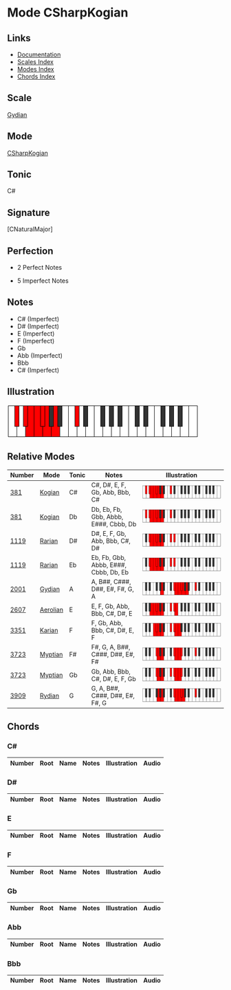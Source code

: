 # Mode CSharpKogian

## Links

- [Documentation](index.md)
- [Scales Index](Scales.md)
- [Modes Index](Modes.md)
- [Chords Index](Chords.md)

## Scale

[Gydian](ScaleGydian.md)

## Mode

[CSharpKogian](ModeCSharpKogian.md)

## Tonic

C#

## Signature

[CNaturalMajor]

## Perfection

 - 2 Perfect Notes

 - 5 Imperfect Notes

## Notes

- C# (Imperfect)
- D# (Imperfect)
- E (Imperfect)
- F (Imperfect)
- Gb
- Abb (Imperfect)
- Bbb
- C# (Imperfect)

## Illustration

![CSharpKogian](ModeCSharpKogian.png)

## Relative Modes

| Number | Mode | Tonic | Notes | Illustration |
|--------|------|-------|-------|--------------|
| [381](https://ianring.com/musictheory/scales/381) | [Kogian](ModeKogian.md) | C# | C#, D#, E, F, Gb, Abb, Bbb, C# | ![CSharpKogian](ModeCSharpKogian.png) |
| [381](https://ianring.com/musictheory/scales/381) | [Kogian](ModeKogian.md) | Db | Db, Eb, Fb, Gbb, Abbb, E###, Cbbb, Db | ![DFlatKogian](ModeDFlatKogian.png) |
| [1119](https://ianring.com/musictheory/scales/1119) | [Rarian](ModeRarian.md) | D# | D#, E, F, Gb, Abb, Bbb, C#, D# | ![DSharpRarian](ModeDSharpRarian.png) |
| [1119](https://ianring.com/musictheory/scales/1119) | [Rarian](ModeRarian.md) | Eb | Eb, Fb, Gbb, Abbb, E###, Cbbb, Db, Eb | ![EFlatRarian](ModeEFlatRarian.png) |
| [2001](https://ianring.com/musictheory/scales/2001) | [Gydian](ModeGydian.md) | A | A, B##, C###, D##, E#, F#, G, A | ![ANaturalGydian](ModeANaturalGydian.png) |
| [2607](https://ianring.com/musictheory/scales/2607) | [Aerolian](ModeAerolian.md) | E | E, F, Gb, Abb, Bbb, C#, D#, E | ![ENaturalAerolian](ModeENaturalAerolian.png) |
| [3351](https://ianring.com/musictheory/scales/3351) | [Karian](ModeKarian.md) | F | F, Gb, Abb, Bbb, C#, D#, E, F | ![FNaturalKarian](ModeFNaturalKarian.png) |
| [3723](https://ianring.com/musictheory/scales/3723) | [Myptian](ModeMyptian.md) | F# | F#, G, A, B##, C###, D##, E#, F# | ![FSharpMyptian](ModeFSharpMyptian.png) |
| [3723](https://ianring.com/musictheory/scales/3723) | [Myptian](ModeMyptian.md) | Gb | Gb, Abb, Bbb, C#, D#, E, F, Gb | ![GFlatMyptian](ModeGFlatMyptian.png) |
| [3909](https://ianring.com/musictheory/scales/3909) | [Rydian](ModeRydian.md) | G | G, A, B##, C###, D##, E#, F#, G | ![GNaturalRydian](ModeGNaturalRydian.png) |

## Chords

### C#

| Number | Root | Name | Notes | Illustration | Audio |
|--------|------|------|-------|--------------|-------|

### D#

| Number | Root | Name | Notes | Illustration | Audio |
|--------|------|------|-------|--------------|-------|

### E

| Number | Root | Name | Notes | Illustration | Audio |
|--------|------|------|-------|--------------|-------|

### F

| Number | Root | Name | Notes | Illustration | Audio |
|--------|------|------|-------|--------------|-------|

### Gb

| Number | Root | Name | Notes | Illustration | Audio |
|--------|------|------|-------|--------------|-------|

### Abb

| Number | Root | Name | Notes | Illustration | Audio |
|--------|------|------|-------|--------------|-------|

### Bbb

| Number | Root | Name | Notes | Illustration | Audio |
|--------|------|------|-------|--------------|-------|

